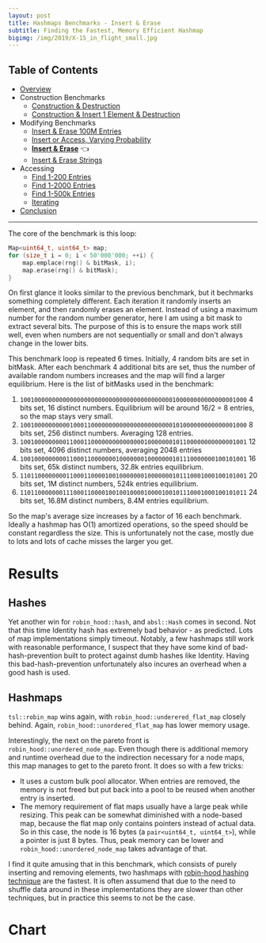 ```yaml
---
layout: post
title: Hashmaps Benchmarks - Insert & Erase
subtitle: Finding the Fastest, Memory Efficient Hashmap
bigimg: /img/2019/X-15_in_flight_small.jpg
---
```


## Table of Contents

* [Overview](/2019/04/01/hashmap-benchmarks-01-overview/)
* Construction Benchmarks
   * [Construction & Destruction](/2019/04/01/hashmap-benchmarks-02-01-result-CtorDtorEmptyMap/)
   * [Construction & Insert 1 Element & Destruction](/2019/04/01/hashmap-benchmarks-02-02-result-CtorDtorSingleEntryMap/)
* Modifying Benchmarks
   * [Insert & Erase 100M Entries](/2019/04/01/hashmap-benchmarks-03-01-result-InsertHugeInt/)
   * [Insert or Access, Varying Probability](/2019/04/01/hashmap-benchmarks-03-02-result-RandomDistinct2/)
   * **[Insert & Erase](/2019/04/01/hashmap-benchmarks-03-03-result-RandomInsertErase/)** 👈
   * [Insert & Erase Strings](/2019/04/01/hashmap-benchmarks-03-04-result-RandomInsertEraseStrings/)
* Accessing
   * [Find 1-200 Entries](/2019/04/01/hashmap-benchmarks-04-01-result-RandomFind_200/)
   * [Find 1-2000 Entries](/2019/04/01/hashmap-benchmarks-04-02-result-RandomFind_2000/)
   * [Find 1-500k Entries](/2019/04/01/hashmap-benchmarks-04-03-result-RandomFind_500000/)
   * [Iterating](/2019/04/01/hashmap-benchmarks-04-04-result-IterateIntegers/)
* [Conclusion](/2019/04/01/hashmap-benchmarks-05-conclusion/)

----

The core of the benchmark is this loop:

```cpp
Map<uint64_t, uint64_t> map;
for (size_t i = 0; i < 50'000'000; ++i) {
    map.emplace(rng() & bitMask, i);
    map.erase(rng() & bitMask);
}
```

On first glance it looks similar to the previous benchmark, but it bechmarks something completely different. Each iteration it randomly inserts an element, and then randomly erases an element. Instead of using a maximum number for the random number generator, here I am using a bit mask to extract several bits. The purpose of this is to ensure the maps work still well, even when numbers are not sequentially or small and don't always change in the lower bits.

This benchmark loop is repeated 6 times. Initially, 4 random bits are set in bitMask. After each benchmark 4 additional bits are set, thus the number of available random numbers increases and the map will find a larger equilibrium. Here is the list of bitMasks used in the benchmark:

1. `1001000000000000000000000000000000000000000100000000000000001000` 4 bits set, 16 distinct numbers. Equilibrium will be around 16/2 = 8 entries, so the map stays very small.
2. `1001000000000010001100000000000000000000000101000000000000001000` 8 bits set, 256 distinct numbers. Averaging 128 entries.
3. `1001000000000110001100000000000000010000000101100000000000001001` 12 bits set, 4096 distinct numbers, averaging 2048 entries
4. `1001000000000110001100000001000000010000000101110000000100101001` 16 bits set, 65k distinct numbers, 32.8k entries equilibrium.
5. `1101100000000110001100001001000000010000000101110001000100101001` 20 bits set, 1M distinct numbers, 524k entries equilibrium.
6. `1101100000001110001100001001001000010000100101110001000100101011` 24 bits set, 16.8M distinct numbers, 8.4M entries equilibrium.

So the map's average size increases by a factor of 16 each benchmark. Ideally a hashmap has O(1) amortized operations, so the speed should be constant regardless the size. This is unfortunately not the case, mostly due to lots and lots of cache misses the larger you get.

# Results

## Hashes

Yet another win for `robin_hood::hash`, and `absl::Hash` comes in second. Not that this time Identity hash has extremely bad behavior - as predicted. Lots of map implementations simply timeout. Notably, a few hashmaps still work with reasonable performance, I suspect that they have some kind of bad-hash-prevention built to protect against dumb hashes like Identity. Having this bad-hash-prevention unfortunately also incures an overhead when a good hash is used.

## Hashmaps

`tsl::robin_map` wins again, with `robin_hood::underered_flat_map` closely behind. Again, `robin_hood::unordered_flat_map` has lower memory usage.

Interestingly, the next on the pareto front is `robin_hood::unordered_node_map`. Even though there is additional memory and runtime overhead due to the indirection necessary for a node maps, this map manages to get to the pareto front. It does so with a few tricks:

* It uses a custom bulk pool allocator. When entries are removed, the memory is not freed but put back into a pool to be reused when another entry is inserted.
* The memory requirement of flat maps usually have a large peak while resizing. This peak can be somewhat diminished with a node-based map, because the flat map only contains pointers instead of actual data. So in this case, the node is 16 bytes (a `pair<uint64_t, uint64_t>`), while a pointer is just 8 bytes. Thus, peak memory can be lower and `robin_hood::unordered_node_map` takes advantage of that.

I find it quite amusing that in this benchmark, which consists of purely inserting and removing elements, two hashmaps with [robin-hood hashing technique](https://andre.arko.net/2017/08/24/robin-hood-hashing/) are the fastest. It is often assumend that due to the need to shuffle data around in these implementations they are slower than other techniques, but in practice this seems to not be the case.

# Chart

<script src="https://cdn.plot.ly/plotly-latest.min.js"></script>
<div id="id_4234b3be" style="height:250em"></div>
<script>
    var colors = Plotly.d3.scale.category10().range();
    var m0y = [ "std::unordered_map", "boost::unordered_map", "spp::sparse_hash_map", "boost::multi_index::<br>hashed_unique", "eastl::hash_map", "phmap::<br>parallel_node_hash_map", "folly::F14NodeMap", "<b>tsl::sparse_map</b>", "phmap::node_hash_map", "absl::node_hash_map", "folly::F14ValueMap", "<b>phmap::<br>parallel_flat_hash_map</b>", "phmap::flat_hash_map", "ska::bytell_hash_map", "<b>robin_hood::<br>unordered_node_map</b>", "absl::flat_hash_map", "tsl::hopscotch_map", "emilib1::HashMap", "<b>robin_hood::<br>unordered_flat_map</b>", "<b>tsl::robin_map</b>"];
    var m1y = [ "std::unordered_map", "boost::unordered_map", "spp::sparse_hash_map", "boost::multi_index::<br>hashed_unique", "eastl::hash_map", "phmap::<br>parallel_node_hash_map", "<b>tsl::sparse_map</b>", "folly::F14NodeMap", "phmap::node_hash_map", "absl::node_hash_map", "folly::F14ValueMap", "<b>phmap::<br>parallel_flat_hash_map</b>", "phmap::flat_hash_map", "<b>robin_hood::<br>unordered_node_map</b>", "tsl::hopscotch_map", "ska::bytell_hash_map", "absl::flat_hash_map", "emilib1::HashMap", "<b>robin_hood::<br>unordered_flat_map</b>", "<b>tsl::robin_map</b>"];
    var m2y = [ "std::unordered_map", "boost::unordered_map", "spp::sparse_hash_map", "boost::multi_index::<br>hashed_unique", "eastl::hash_map", "phmap::<br>parallel_node_hash_map", "<b>tsl::sparse_map</b>", "folly::F14NodeMap", "phmap::node_hash_map", "absl::node_hash_map", "<b>phmap::<br>parallel_flat_hash_map</b>", "folly::F14ValueMap", "<b>robin_hood::<br>unordered_node_map</b>", "ska::bytell_hash_map", "tsl::hopscotch_map", "phmap::flat_hash_map", "absl::flat_hash_map", "emilib1::HashMap", "<b>robin_hood::<br>unordered_flat_map</b>", "<b>tsl::robin_map</b>"];
    var m3y = [ "std::unordered_map", "boost::unordered_map", "spp::sparse_hash_map", "boost::multi_index::<br>hashed_unique", "eastl::hash_map", "<b>tsl::sparse_map</b>", "phmap::<br>parallel_node_hash_map", "folly::F14NodeMap", "phmap::node_hash_map", "absl::node_hash_map", "folly::F14ValueMap", "<b>phmap::<br>parallel_flat_hash_map</b>", "robin_hood::<br>unordered_flat_map", "<b>robin_hood::<br>unordered_node_map</b>", "tsl::hopscotch_map", "phmap::flat_hash_map", "absl::flat_hash_map", "<b>ska::bytell_hash_map</b>", "emilib1::HashMap", "<b>tsl::robin_map</b>"];
    var m4y = [ "tsl::sparse_map", "tsl::robin_map", "tsl::hopscotch_map", "spp::sparse_hash_map", "robin_hood::<br>unordered_node_map", "robin_hood::<br>unordered_flat_map", "phmap::<br>parallel_node_hash_map", "phmap::<br>parallel_flat_hash_map", "phmap::node_hash_map", "phmap::flat_hash_map", "emilib1::HashMap", "absl::node_hash_map", "absl::flat_hash_map", "std::unordered_map", "boost::unordered_map", "boost::multi_index::<br>hashed_unique", "<b>eastl::hash_map</b>", "folly::F14NodeMap", "<b>folly::F14ValueMap</b>", "<b>ska::bytell_hash_map</b>"];
    var measurement_names = [ "12 bits, 50M cycles", "16 bits, 50M cycles", "20 bits, 50M cycles", "24 bits, 50M cycles", "4 bits, 50M cycles", "8 bits, 50M cycles" ];

    var data = [
        { x: [ 4.402794999999999, 3.2571950000000003, 4.401915000000001, 2.5417699999999996, 3.212015, 3.1402900000000002, 3.137405, 3.3273099999999998, 2.507425, 2.26613, 2.74787, 2.61755, 2.0814000000000004, 1.9567350000000001, 1.592565, 1.803775, 1.99023, 1.52431, 1.5581450000000001, 1.270965 ],
          y: m0y, name: measurement_names[0] + ' (robin_hood::hash)', type: 'bar', orientation: 'h', yaxis: 'y', marker: { color: colors[0], },
        },
        { x: [ 6.669045, 5.143025, 5.111135, 4.140525, 4.27915, 4.017614999999999, 3.925415, 3.8623399999999997, 3.0727349999999998, 2.9794349999999996, 3.305535, 2.970465, 2.23687, 2.246055, 1.748015, 1.969625, 2.300135, 1.7396449999999999, 1.639845, 1.41218 ],
          y: m0y, name: measurement_names[1] + ' (robin_hood::hash)', type: 'bar', orientation: 'h', yaxis: 'y', marker: { color: colors[1], },
        },
        { x: [ 14.4041, 11.963750000000001, 7.81282, 9.24701, 8.13203, 8.704654999999999, 6.833335, 5.043055, 6.353529999999999, 6.325395, 5.000745, 5.05103, 3.5498450000000004, 3.30878, 3.25023, 3.1724699999999997, 3.617305, 3.0101050000000003, 2.3059000000000003, 2.64465 ],
          y: m0y, name: measurement_names[2] + ' (robin_hood::hash)', type: 'bar', orientation: 'h', yaxis: 'y', marker: { color: colors[2], },
        },
        { x: [ 21.8159, 18.33755, 13.4892, 15.997, 13.39825, 13.6839, 10.20645, 9.79648, 10.543949999999999, 10.2346, 7.60447, 7.7004850000000005, 5.879265, 5.529925, 7.52579, 5.5680250000000004, 4.988735, 4.916905, 3.9807550000000003, 4.025684999999999 ],
          y: m0y, name: measurement_names[3] + ' (robin_hood::hash)', type: 'bar', orientation: 'h', yaxis: 'y', marker: { color: colors[3], },
        },
        { x: [ 3.982195, 2.97911, 4.0314499999999995, 1.9062549999999998, 2.66929, 1.95743, 2.82944, 2.827625, 2.1439, 1.88701, 2.496945, 1.6485400000000001, 1.80817, 1.749195, 0.96661, 1.56816, 1.20834, 1.01449, 0.98049, 1.01279 ],
          y: m0y, name: measurement_names[4] + ' (robin_hood::hash)', type: 'bar', orientation: 'h', yaxis: 'y', marker: { color: colors[4], },
        },
        { x: [ 3.8805300000000003, 2.778705, 4.49204, 2.1979699999999998, 3.07029, 2.546185, 3.0872200000000003, 3.7367, 2.68608, 2.196545, 2.701225, 2.1724699999999997, 2.3308999999999997, 1.659095, 1.3434599999999999, 2.073245, 1.7546249999999999, 1.35016, 1.33594, 1.256175 ],
          y: m0y, name: measurement_names[5] + ' (robin_hood::hash)', type: 'bar', orientation: 'h', yaxis: 'y', marker: { color: colors[5], },
            textposition: 'outside',
            text: [ "55.2s<br>510MB", "44.5s<br>468MB", "39.3s<br>213MB", "36.0s<br>517MB", "34.8s<br>312MB", "34.1s<br>390MB", "30.0s<br>375MB", "<b>28.6s<br>180MB</b>", "27.3s<br>419MB", "25.9s<br>418MB", "23.9s<br>375MB", "<b>22.2s<br>272MB</b>", "17.9s<br>399MB", "16.4s<br>398MB", "<b>16.4s<br>308MB</b>", "16.2s<br>398MB", "15.9s<br>565MB", "13.6s<br>565MB", "<b>11.8s<br>397MB</b>", "<b>11.6s<br>565MB</b>" ],
        },
        { x: [ 4.48281, 3.385885, 4.37866, 2.703545, 3.324605, 3.03447, 3.325235, 3.215325, 2.465325, 2.2449950000000003, 2.81425, 2.589765, 2.0937349999999997, 1.71774, 1.9698, 1.9655749999999999, 1.84775, 1.53754, 1.6546949999999998, 1.3161450000000001 ],
          y: m1y, name: measurement_names[0] + ' (absl::Hash)', type: 'bar', orientation: 'h', yaxis: 'y2', marker: { color: colors[0], },
        },
        { x: [ 6.68063, 5.133435, 5.36875, 4.25877, 4.541985, 3.787315, 4.111605, 4.00252, 3.010595, 2.7075, 3.3842800000000004, 2.8147849999999996, 2.263075, 2.027725, 2.47448, 2.362435, 1.948505, 1.90951, 1.9255499999999999, 1.642555 ],
          y: m1y, name: measurement_names[1] + ' (absl::Hash)', type: 'bar', orientation: 'h', yaxis: 'y2', marker: { color: colors[1], },
        },
        { x: [ 14.75415, 12.1735, 8.177715, 9.36989, 8.414785, 8.4332, 5.449655, 6.8696, 6.477495, 6.382335, 5.080665, 4.901425, 3.7128300000000003, 3.53636, 3.830125, 3.42883, 3.33607, 3.21229, 2.61621, 2.91564 ],
          y: m1y, name: measurement_names[2] + ' (absl::Hash)', type: 'bar', orientation: 'h', yaxis: 'y2', marker: { color: colors[2], },
        },
        { x: [ 22.5749, 18.2757, 13.74635, 15.53515, 13.85465, 13.7251, 10.0475, 10.309249999999999, 10.50405, 10.6297, 7.47842, 7.801665, 5.957435, 7.815545, 5.2382349999999995, 5.536745, 5.599475, 5.23651, 4.41671, 4.29061 ],
          y: m1y, name: measurement_names[3] + ' (absl::Hash)', type: 'bar', orientation: 'h', yaxis: 'y2', marker: { color: colors[3], },
        },
        { x: [ 3.59788, 2.838175, 4.012415, 1.92337, 2.7833550000000002, 2.079535, 3.14398, 2.94, 2.179105, 1.9741499999999998, 2.62462, 1.71266, 1.869645, 1.1185049999999999, 1.262355, 1.78739, 1.665155, 0.9940424999999999, 1.0726, 1.1251 ],
          y: m1y, name: measurement_names[4] + ' (absl::Hash)', type: 'bar', orientation: 'h', yaxis: 'y2', marker: { color: colors[4], },
        },
        { x: [ 4.115155, 2.92345, 4.90569, 2.359995, 3.2044949999999996, 2.61548, 4.4474599999999995, 3.11531, 2.90782, 2.63794, 2.718695, 2.30377, 2.5564400000000003, 2.11451, 2.47623, 1.83581, 2.35802, 1.7099600000000001, 2.0839100000000004, 1.750705 ],
          y: m1y, name: measurement_names[5] + ' (absl::Hash)', type: 'bar', orientation: 'h', yaxis: 'y2', marker: { color: colors[5], },
            textposition: 'outside',
            text: [ "56.2s<br>510MB", "44.7s<br>468MB", "40.6s<br>212MB", "36.2s<br>517MB", "36.1s<br>312MB", "33.7s<br>390MB", "<b>30.5s<br>181MB</b>", "30.5s<br>375MB", "27.5s<br>419MB", "26.6s<br>418MB", "24.1s<br>375MB", "<b>22.1s<br>271MB</b>", "18.5s<br>399MB", "<b>18.3s<br>308MB</b>", "17.3s<br>565MB", "16.9s<br>398MB", "16.8s<br>398MB", "14.6s<br>565MB", "<b>13.8s<br>397MB</b>", "<b>13.0s<br>565MB</b>" ],
        },
        { x: [ 4.72636, 3.624425, 5.005615, 2.98826, 3.5415099999999997, 3.533145, 3.992175, 3.282345, 2.6649450000000003, 2.65688, 3.048015, 2.86343, 2.04537, 2.262695, 2.45101, 2.269425, 2.2164599999999997, 1.9087049999999999, 1.99981, 1.629245 ],
          y: m2y, name: measurement_names[0] + ' (folly::hasher)', type: 'bar', orientation: 'h', yaxis: 'y3', marker: { color: colors[0], },
        },
        { x: [ 7.05255, 5.473045, 5.8461549999999995, 4.56623, 4.8317499999999995, 4.253575, 4.4563, 4.07493, 3.0827, 3.0818, 3.24755, 3.4242850000000002, 2.39644, 2.731935, 2.921435, 2.3445, 2.26982, 2.316525, 2.2413600000000002, 1.940725 ],
          y: m2y, name: measurement_names[1] + ' (folly::hasher)', type: 'bar', orientation: 'h', yaxis: 'y3', marker: { color: colors[1], },
        },
        { x: [ 14.20795, 12.5199, 8.652875, 9.877055, 8.69997, 9.033660000000001, 5.68969, 6.8699449999999995, 6.4092649999999995, 6.509045, 5.39967, 5.1064050000000005, 3.93512, 3.89039, 4.271715, 3.7065650000000003, 3.67612, 3.647645, 2.957135, 3.3167 ],
          y: m2y, name: measurement_names[2] + ' (folly::hasher)', type: 'bar', orientation: 'h', yaxis: 'y3', marker: { color: colors[2], },
        },
        { x: [ 23.16085, 18.4277, 14.35265, 16.329, 14.150749999999999, 14.48035, 10.4971, 10.25585, 10.450700000000001, 10.53435, 8.35856, 7.75553, 8.146094999999999, 6.099825, 5.826505, 5.69056, 5.88307, 5.655725, 4.79455, 4.72592 ],
          y: m2y, name: measurement_names[3] + ' (folly::hasher)', type: 'bar', orientation: 'h', yaxis: 'y3', marker: { color: colors[3], },
        },
        { x: [ 4.03276, 3.09187, 4.13341, 2.17812, 2.80372, 2.4109100000000003, 2.6258999999999997, 2.968045, 2.279775, 2.2139800000000003, 2.039695, 2.5947649999999998, 1.219015, 2.25045, 1.34848, 1.930465, 1.856765, 1.1481249999999998, 1.225825, 1.162725 ],
          y: m2y, name: measurement_names[4] + ' (folly::hasher)', type: 'bar', orientation: 'h', yaxis: 'y3', marker: { color: colors[4], },
        },
        { x: [ 4.578015, 3.2586950000000003, 4.641755, 2.732685, 3.309285, 2.8950199999999997, 3.717035, 3.20249, 2.8953300000000004, 2.78335, 2.47507, 2.7825699999999998, 1.959825, 2.191955, 2.13837, 2.479865, 2.482935, 1.68433, 1.92238, 1.38151 ],
          y: m2y, name: measurement_names[5] + ' (folly::hasher)', type: 'bar', orientation: 'h', yaxis: 'y3', marker: { color: colors[5], },
            textposition: 'outside',
            text: [ "57.8s<br>395MB", "46.4s<br>468MB", "42.6s<br>211MB", "38.7s<br>517MB", "37.3s<br>312MB", "36.6s<br>390MB", "<b>31.0s<br>181MB</b>", "30.7s<br>375MB", "27.8s<br>419MB", "27.8s<br>418MB", "<b>24.6s<br>272MB</b>", "24.5s<br>375MB", "<b>19.7s<br>308MB</b>", "19.4s<br>398MB", "19.0s<br>565MB", "18.4s<br>399MB", "18.4s<br>398MB", "16.4s<br>565MB", "<b>15.1s<br>397MB</b>", "<b>14.2s<br>565MB</b>" ],
        },
        { x: [ 5.278404999999999, 4.078355, 5.462535, 3.41206, 3.910705, 4.68858, 3.6473050000000002, 3.8164949999999997, 2.9706200000000003, 2.95583, 3.4037, 3.2484, 2.482715, 2.132225, 2.540515, 2.59252, 2.53888, 2.50397, 2.0820350000000003, 1.964405 ],
          y: m3y, name: measurement_names[0] + ' (FNV1a)', type: 'bar', orientation: 'h', yaxis: 'y4', marker: { color: colors[0], },
        },
        { x: [ 7.36004, 6.015985, 6.16441, 5.10197, 5.21415, 5.07032, 4.55503, 4.74528, 3.5138249999999998, 3.49191, 4.039315, 3.6406549999999998, 3.0684250000000004, 2.72701, 3.22166, 2.7734199999999998, 2.701225, 3.08509, 2.6721500000000002, 2.31471 ],
          y: m3y, name: measurement_names[1] + ' (FNV1a)', type: 'bar', orientation: 'h', yaxis: 'y4', marker: { color: colors[1], },
        },
        { x: [ 16.45115, 13.293849999999999, 9.37511, 10.616399999999999, 9.535074999999999, 7.35219, 9.40813, 7.9249600000000004, 7.32654, 7.4897, 5.893585, 6.0139, 4.8916249999999994, 4.737825, 5.183615, 4.551405, 4.583455, 4.419845, 4.6105599999999995, 4.264935 ],
          y: m3y, name: measurement_names[2] + ' (FNV1a)', type: 'bar', orientation: 'h', yaxis: 'y4', marker: { color: colors[2], },
        },
        { x: [ 23.5915, 19.2189, 15.18795, 17.008850000000002, 14.7333, 13.76265, 15.149899999999999, 11.6569, 11.132249999999999, 11.21205, 8.67895, 9.505445, 7.916435, 8.88907, 6.8187549999999995, 6.52549, 6.62665, 6.8512, 6.66675, 5.797175 ],
          y: m3y, name: measurement_names[3] + ' (FNV1a)', type: 'bar', orientation: 'h', yaxis: 'y4', marker: { color: colors[3], },
        },
        { x: [ 4.454465, 3.4894600000000002, 5.57058, 2.613695, 3.362745, 4.26948, 2.6778000000000004, 3.47652, 3.029505, 2.933275, 3.134535, 2.3865350000000003, 2.8077, 2.5361599999999997, 2.71514, 2.6702399999999997, 2.519405, 1.96923, 2.3329250000000004, 2.33964 ],
          y: m3y, name: measurement_names[4] + ' (FNV1a)', type: 'bar', orientation: 'h', yaxis: 'y4', marker: { color: colors[4], },
        },
        { x: [ 4.816935000000001, 3.9252700000000003, 5.510870000000001, 3.3550500000000003, 3.74186, 4.699655, 3.561235, 3.7162800000000002, 3.40718, 3.219225, 3.320735, 3.192565, 2.9459999999999997, 2.6573849999999997, 2.944845, 3.07842, 2.9645099999999998, 2.61953, 2.4466900000000003, 2.146 ],
          y: m3y, name: measurement_names[5] + ' (FNV1a)', type: 'bar', orientation: 'h', yaxis: 'y4', marker: { color: colors[5], },
            textposition: 'outside',
            text: [ "62.0s<br>510MB", "50.0s<br>468MB", "47.3s<br>212MB", "42.1s<br>517MB", "40.5s<br>312MB", "<b>39.8s<br>181MB</b>", "39.0s<br>390MB", "35.3s<br>375MB", "31.4s<br>419MB", "31.3s<br>418MB", "28.5s<br>375MB", "<b>28.0s<br>271MB</b>", "24.1s<br>397MB", "<b>23.7s<br>308MB</b>", "23.4s<br>565MB", "22.2s<br>399MB", "21.9s<br>398MB", "<b>21.4s<br>398MB</b>", "20.8s<br>565MB", "<b>18.8s<br>565MB</b>" ],
        },
        { x: [ 0, 0, 0, 0, 0, 0, 0, 0, 0, 0, 0, 0, 0, 4.54997, 3.77959, 2.860785, 3.207435, 3.04422, 2.61423, 1.7491400000000001 ],
          y: m4y, name: measurement_names[0] + ' (libstdc++-v3)', type: 'bar', orientation: 'h', yaxis: 'y5', marker: { color: colors[0], },
        },
        { x: [ 0, 0, 0, 0, 0, 0, 0, 0, 0, 0, 0, 0, 0, 6.56328, 5.155965, 4.0577950000000005, 4.27468, 3.6417200000000003, 2.9993600000000002, 2.070005 ],
          y: m4y, name: measurement_names[1] + ' (libstdc++-v3)', type: 'bar', orientation: 'h', yaxis: 'y5', marker: { color: colors[1], },
        },
        { x: [ 0, 0, 0, 0, 0, 0, 0, 0, 0, 0, 0, 0, 0, 14.85065, 16.0306, 11.4648, 7.74329, 6.371555, 4.62676, 3.1353549999999997 ],
          y: m4y, name: measurement_names[2] + ' (libstdc++-v3)', type: 'bar', orientation: 'h', yaxis: 'y5', marker: { color: colors[2], },
        },
        { x: [ 0, 0, 0, 0, 0, 0, 0, 0, 0, 0, 0, 0, 0, 21.747799999999998, 19.83785, 16.91735, 12.9372, 9.971319999999999, 7.26949, 5.204219999999999 ],
          y: m4y, name: measurement_names[3] + ' (libstdc++-v3)', type: 'bar', orientation: 'h', yaxis: 'y5', marker: { color: colors[3], },
        },
        { x: [ 0, 0, 0, 0, 0, 0, 0, 0, 0, 0, 0, 0, 0, 3.9876300000000002, 3.0170500000000002, 1.627305, 2.61124, 3.3476299999999997, 2.88, 1.322305 ],
          y: m4y, name: measurement_names[4] + ' (libstdc++-v3)', type: 'bar', orientation: 'h', yaxis: 'y5', marker: { color: colors[4], },
        },
        { x: [ 0, 0, 0, 0, 0, 0, 0, 0, 0, 0, 0, 0, 0, 3.95988, 2.7770200000000003, 2.141985, 3.04899, 2.797115, 2.37681, 1.63263 ],
          y: m4y, name: measurement_names[5] + ' (libstdc++-v3)', type: 'bar', orientation: 'h', yaxis: 'y5', marker: { color: colors[5], },
            textposition: 'outside',
            text: [ "timeout", "timeout", "timeout", "timeout", "timeout", "timeout", "timeout", "timeout", "timeout", "timeout", "timeout", "timeout", "timeout", "55.7s<br>510MB", "50.6s<br>468MB", "39.1s<br>517MB", "<b>33.8s<br>312MB</b>", "29.2s<br>375MB", "<b>22.8s<br>375MB</b>", "<b>15.1s<br>398MB</b>" ],
        },
    ];

    var layout = {
        // title: { text: 'RandomInsertErase'},
        grid: {
            ygap: 0.1,
            subplots: [
            ['xy'],
            ['xy2'],
            ['xy3'],
            ['xy4'],
            ['xy5'],
        ] },

        barmode: 'stack',
        yaxis: { title: 'robin_hood::hash', automargin: true, },
        yaxis2: { title: 'absl::Hash', automargin: true, },
        yaxis3: { title: 'folly::hasher', automargin: true, },
        yaxis4: { title: 'FNV1a', automargin: true, },
        yaxis5: { title: 'libstdc++-v3', automargin: true, },
        xaxis: { automargin: true,  },
        legend: { traceorder: 'normal' },
        margin: { pad: 0, l:0, r:0, t:0, b:0, },
        showlegend:false,
    };

    Plotly.newPlot('id_4234b3be', data, layout);
</script>
